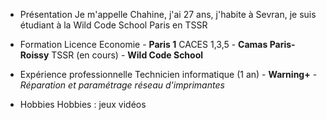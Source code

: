 * Présentation
  Je m'appelle Chahine, j'ai 27 ans, j'habite à Sevran, je suis étudiant à la Wild Code School Paris en TSSR

* Formation
  Licence Economie - **Paris 1**
  CACES 1,3,5 - **Camas Paris-Roissy**
  TSSR (en cours) - **Wild Code School**

* Expérience professionnelle
  Technicien informatique (1 an) - **Warning+** - _Réparation et paramétrage réseau d'imprimantes_

* Hobbies
  Hobbies : jeux vidéos

